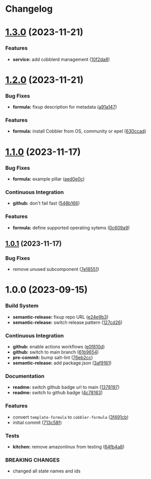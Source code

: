 # Changelog

# [1.3.0](https://github.com/cobbler/cobbler-formula/compare/v1.2.0...v1.3.0) (2023-11-21)


### Features

* **service:** add cobblerd management ([10f2da8](https://github.com/cobbler/cobbler-formula/commit/10f2da8c6dada2de4106386d11348b78130fa734))

# [1.2.0](https://github.com/cobbler/cobbler-formula/compare/v1.1.0...v1.2.0) (2023-11-21)


### Bug Fixes

* **formula:** fixup description for metadata ([a91a147](https://github.com/cobbler/cobbler-formula/commit/a91a147b1d02f527419ebb33a9a5c6b179da3976))


### Features

* **formula:** install Cobbler from OS, community or epel ([630ccad](https://github.com/cobbler/cobbler-formula/commit/630ccad104ae0c25131f81353176648bc5d2c483))

# [1.1.0](https://github.com/cobbler/cobbler-formula/compare/v1.0.1...v1.1.0) (2023-11-17)


### Bug Fixes

* **formula:** example pillar ([aed0e0c](https://github.com/cobbler/cobbler-formula/commit/aed0e0cba924413f803475d0733fdfa56dbea8d6))


### Continuous Integration

* **github:** don't fail fast ([548b166](https://github.com/cobbler/cobbler-formula/commit/548b1667d23a58f63bb1aa172c299c2c3c660e95))


### Features

* **formula:** define supported operating sytems ([0c609a9](https://github.com/cobbler/cobbler-formula/commit/0c609a979f1934d153afbe4894a764059923f385))

## [1.0.1](https://github.com/cobbler/cobbler-formula/compare/v1.0.0...v1.0.1) (2023-11-17)


### Bug Fixes

* remove unused subcomponent ([7e18551](https://github.com/cobbler/cobbler-formula/commit/7e185518fb29972092b221e2d6322b095d682ff1))

# 1.0.0 (2023-09-15)


### Build System

* **semantic-release:** fixup repo URL ([e24e9b3](https://github.com/cobbler/cobbler-formula/commit/e24e9b3ebd5c8aa50e3a1c165143058abb5c6360))
* **semantic-release:** switch release pattern ([127cd26](https://github.com/cobbler/cobbler-formula/commit/127cd26ac90a84dad5b08aafdc3032c0875d07b9))


### Continuous Integration

* **github:** enable actions workflows ([e0f810d](https://github.com/cobbler/cobbler-formula/commit/e0f810d7e2c598bd394aae627c8951f59fd28af7))
* **github:** switch to main branch ([61b9654](https://github.com/cobbler/cobbler-formula/commit/61b9654b8b5519cc0262ccf8dda8a11900746677))
* **pre-commit:** bump salt-lint ([76eb2cc](https://github.com/cobbler/cobbler-formula/commit/76eb2cc15c61938d9c827e275b58e2a63388b0f5))
* **semantic-release:** add package.json ([3af9161](https://github.com/cobbler/cobbler-formula/commit/3af91615c6d6798cc958ba7101a2ccd7a9a391c1))


### Documentation

* **readme:** switch github badge url to main ([1378197](https://github.com/cobbler/cobbler-formula/commit/1378197b9b3651af5cce8190372c568a5a86e5a5))
* **readme:** switch to github badge ([4c78163](https://github.com/cobbler/cobbler-formula/commit/4c78163fef16236a635f8131ed9ebd0e6f9671bd))


### Features

* convert `template-formula` to `cobbler-formula` ([3f491cb](https://github.com/cobbler/cobbler-formula/commit/3f491cbb29c0c2027984bfc26762d16db53c31a5))
* initial commit ([713c58f](https://github.com/cobbler/cobbler-formula/commit/713c58f11f6742eff0baed7f4cb4d23221f2d834))


### Tests

* **kitchen:** remove amazonlinux from testing ([64fb4a8](https://github.com/cobbler/cobbler-formula/commit/64fb4a8fb860b997f0634ee5d31d5a8d9b016e5a))


### BREAKING CHANGES

* changed all state names and ids
